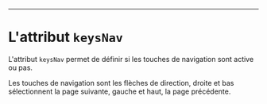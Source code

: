 ---
# L'attribut `keysNav`

L'attribut `keysNav` permet de définir si les touches de navigation sont active ou pas.

Les touches de navigation sont les flèches de direction, droite et bas sélectionnent la page suivante, gauche et haut, la page précédente. 
